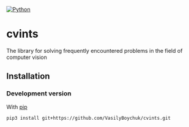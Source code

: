 [![Python](https://img.shields.io/badge/python-3.6-blue.svg)](https://python.org)


# cvints

The library for solving frequently encountered problems in the field of computer vision


## Installation

### Development version

With [pip](https://pip.pypa.io/en/stable/)
```
pip3 install git+https://github.com/VasilyBoychuk/cvints.git
```

